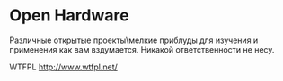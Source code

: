 # Open Hardware

Различные открытые проекты\мелкие приблуды для изучения и применения как вам вздумается. 
Никакой ответственности не несу.

WTFPL
http://www.wtfpl.net/
